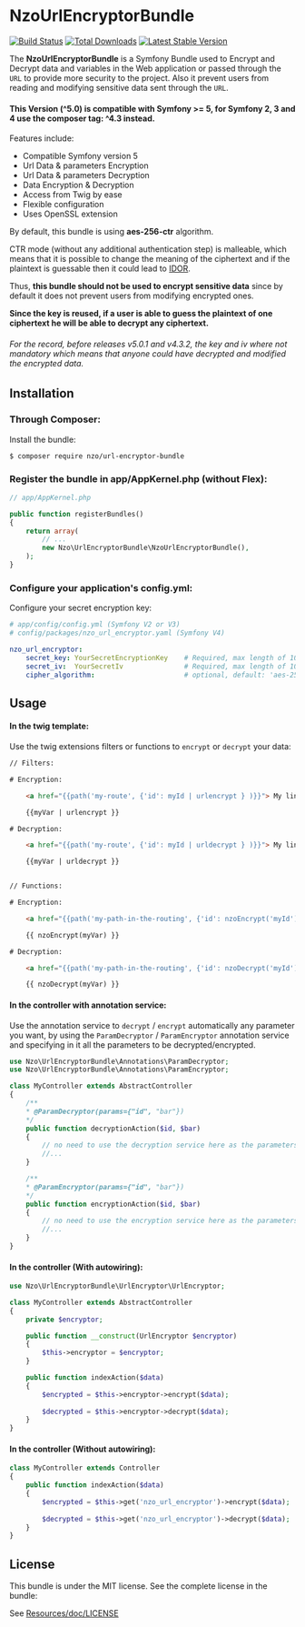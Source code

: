 NzoUrlEncryptorBundle
=====================

[![Build Status](https://travis-ci.org/nayzo/NzoUrlEncryptorBundle.svg?branch=master)](https://travis-ci.org/nayzo/NzoUrlEncryptorBundle)
[![Total Downloads](https://poser.pugx.org/nzo/url-encryptor-bundle/downloads)](https://packagist.org/packages/nzo/url-encryptor-bundle)
[![Latest Stable Version](https://poser.pugx.org/nzo/url-encryptor-bundle/v/stable)](https://packagist.org/packages/nzo/url-encryptor-bundle)

The **NzoUrlEncryptorBundle** is a Symfony Bundle used to Encrypt and Decrypt data and variables in the Web application or passed through the ``URL`` to provide more security to the project.
Also it prevent users from reading and modifying sensitive data sent through the ``URL``.


#### This Version (^5.0) is compatible with **Symfony >= 5**, for Symfony 2, 3 and 4 use the composer tag: ^4.3 instead.


Features include:

- Compatible Symfony version 5
- Url Data & parameters Encryption
- Url Data & parameters Decryption
- Data Encryption & Decryption
- Access from Twig by ease
- Flexible configuration
- Uses OpenSSL extension


By default, this bundle is using **aes-256-ctr** algorithm.

CTR mode (without any additional authentication step) is malleable, which means that it is possible to change the meaning of the ciphertext and if the plaintext is guessable then it could lead to [IDOR](https://portswigger.net/web-security/access-control/idor).

Thus, **this bundle should not be used to encrypt sensitive data** since by default it does not prevent users from modifying encrypted ones.

**Since the key is reused, if a user is able to guess the plaintext of one ciphertext he will be able to decrypt any ciphertext.**

###### For the record, before releases v5.0.1 and v4.3.2, the key and iv where not mandatory which means that anyone could have decrypted and modified the encrypted data.


Installation
------------

### Through Composer:

Install the bundle:

```
$ composer require nzo/url-encryptor-bundle
```

### Register the bundle in app/AppKernel.php (without Flex):

``` php
// app/AppKernel.php

public function registerBundles()
{
    return array(
        // ...
        new Nzo\UrlEncryptorBundle\NzoUrlEncryptorBundle(),
    );
}
```

### Configure your application's config.yml:

Configure your secret encryption key:

``` yml
# app/config/config.yml (Symfony V2 or V3)
# config/packages/nzo_url_encryptor.yaml (Symfony V4)

nzo_url_encryptor:
    secret_key: YourSecretEncryptionKey    # Required, max length of 100 characters.
    secret_iv:  YourSecretIv               # Required, max length of 100 characters.
    cipher_algorithm:                      # optional, default: 'aes-256-ctr'
```

Usage
-----

#### In the twig template:
 
Use the twig extensions filters or functions to ``encrypt`` or ``decrypt`` your data:

``` html
// Filters:

# Encryption:

    <a href="{{path('my-route', {'id': myId | urlencrypt } )}}"> My link </a>

    {{myVar | urlencrypt }}

# Decryption:

    <a href="{{path('my-route', {'id': myId | urldecrypt } )}}"> My link </a>

    {{myVar | urldecrypt }}


// Functions:

# Encryption:

    <a href="{{path('my-path-in-the-routing', {'id': nzoEncrypt('myId') } )}}"> My link </a>

    {{ nzoEncrypt(myVar) }}

# Decryption:

    <a href="{{path('my-path-in-the-routing', {'id': nzoDecrypt('myId') } )}}"> My link </a>

    {{ nzoDecrypt(myVar) }}
```

#### In the controller with annotation service:

Use the annotation service to ``decrypt`` / ``encrypt`` automatically any parameter you want, by using the ``ParamDecryptor`` / ``ParamEncryptor`` annotation service and specifying in it all the parameters to be decrypted/encrypted.

```php
use Nzo\UrlEncryptorBundle\Annotations\ParamDecryptor;
use Nzo\UrlEncryptorBundle\Annotations\ParamEncryptor;

class MyController extends AbstractController
{
    /**
    * @ParamDecryptor(params={"id", "bar"})
    */
    public function decryptionAction($id, $bar)
    {
        // no need to use the decryption service here as the parameters are already decrypted by the annotation service.
        //...
    }

    /**
    * @ParamEncryptor(params={"id", "bar"})
    */
    public function encryptionAction($id, $bar)
    {
        // no need to use the encryption service here as the parameters are already encrypted by the annotation service.
        //...
    }
}
```

#### In the controller (With autowiring):

```php
use Nzo\UrlEncryptorBundle\UrlEncryptor\UrlEncryptor;

class MyController extends AbstractController
{
    private $encryptor;

    public function __construct(UrlEncryptor $encryptor)
    {
        $this->encryptor = $encryptor;
    }

    public function indexAction($data) 
    {
        $encrypted = $this->encryptor->encrypt($data);
        
        $decrypted = $this->encryptor->decrypt($data);
    }
}    
```

#### In the controller (Without autowiring):

```php
class MyController extends Controller
{
    public function indexAction($data) 
    {
        $encrypted = $this->get('nzo_url_encryptor')->encrypt($data);
        
        $decrypted = $this->get('nzo_url_encryptor')->decrypt($data);
    }
}    
```

License
-------

This bundle is under the MIT license. See the complete license in the bundle:

See [Resources/doc/LICENSE](https://github.com/nayzo/NzoUrlEncryptorBundle/tree/master/Resources/doc/LICENSE)
